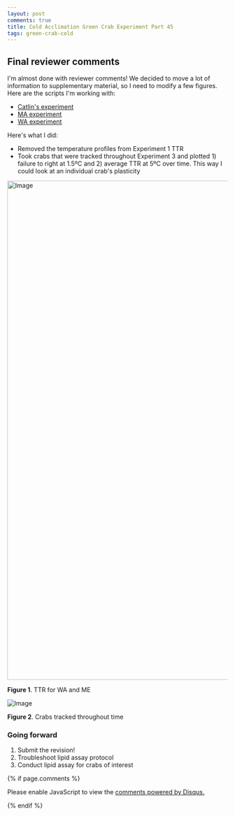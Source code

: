 ```yaml
---
layout: post
comments: true
title: Cold Acclimation Green Crab Experiment Part 45
tags: green-crab-cold
---
```


## Final reviewer comments

I'm almost done with reviewer comments! We decided to move a lot of information to supplementary material, so I need to modify a few figures. Here are the scripts I'm working with:

- [Catlin's experiment](https://github.com/yaaminiv/cold-green-crab/blob/main/code/mult-pop-heat/03-TTR-analysis-mult-pop-heat.Rmd)
- [MA experiment](https://github.com/yaaminiv/cold-green-crab/blob/main/code/MA/03-TTR-analysis-MA.Rmd)
- [WA experiment](https://github.com/yaaminiv/cold-green-crab/blob/main/code/WA/03-TTR-analysis-WA.Rmd)

Here's what I did:

- Removed the temperature profiles from Experiment 1 TTR
- Took crabs that were tracked throughout Experiment 3 and plotted 1) failure to right at 1.5ºC and 2) average TTR at 5ºC over time. This way I could look at an individual crab's plasticity

<img width="1142" alt="Image" src="https://github.com/user-attachments/assets/ad098e74-e253-4ff7-8d05-a181ed0f585e" />

**Figure 1**. TTR for WA and ME

![Image](https://github.com/user-attachments/assets/9dd44ef0-6133-4f52-a43d-3f93be1d29f4)

**Figure 2**. Crabs tracked throughout time

### Going forward

1. Submit the revision!
3. Troubleshoot lipid assay protocol
5. Conduct lipid assay for crabs of interest

{% if page.comments %}

<div id="disqus_thread"></div>
<script>

/**
*  RECOMMENDED CONFIGURATION VARIABLES: EDIT AND UNCOMMENT THE SECTION BELOW TO INSERT DYNAMIC VALUES FROM YOUR PLATFORM OR CMS.
*  LEARN WHY DEFINING THESE VARIABLES IS IMPORTANT: https://disqus.com/admin/universalcode/#configuration-variables*/
/*
var disqus_config = function () {
this.page.url = PAGE_URL;  // Replace PAGE_URL with your page's canonical URL variable
this.page.identifier = PAGE_IDENTIFIER; // Replace PAGE_IDENTIFIER with your page's unique identifier variable
};
*/
(function() { // DON'T EDIT BELOW THIS LINE
var d = document, s = d.createElement('script');
s.src = 'https://the-responsible-grad-student.disqus.com/embed.js';
s.setAttribute('data-timestamp', +new Date());
(d.head || d.body).appendChild(s);
})();
</script>
<noscript>Please enable JavaScript to view the <a href="https://disqus.com/?ref_noscript">comments powered by Disqus.</a></noscript>

{% endif %}

<script id="dsq-count-scr" src="//the-responsible-grad-student.disqus.com/count.js" async></script>
